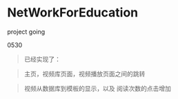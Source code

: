 # NetWorkForEducation
project going

0530
> 已经实现了：

> 主页，视频库页面，视频播放页面之间的跳转

> 视频从数据库到模板的显示，以及 阅读次数的点击增加
